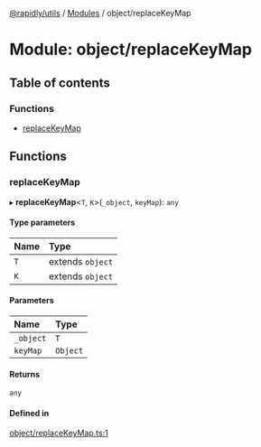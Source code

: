 [@rapidly/utils](../README.md) / [Modules](../modules.md) / object/replaceKeyMap

# Module: object/replaceKeyMap

## Table of contents

### Functions

- [replaceKeyMap](object_replaceKeyMap.md#replacekeymap)

## Functions

### replaceKeyMap

▸ **replaceKeyMap**<`T`, `K`\>(`_object`, `keyMap`): `any`

#### Type parameters

| Name | Type |
| :------ | :------ |
| `T` | extends `object` |
| `K` | extends `object` |

#### Parameters

| Name | Type |
| :------ | :------ |
| `_object` | `T` |
| `keyMap` | `Object` |

#### Returns

`any`

#### Defined in

[object/replaceKeyMap.ts:1](https://github.com/canguser/rapidly-utils/blob/4eb51b4/main/object/replaceKeyMap.ts#L1)
